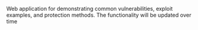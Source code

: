 Web application for demonstrating common vulnerabilities, exploit examples, and protection methods.
The functionality will be updated over time
